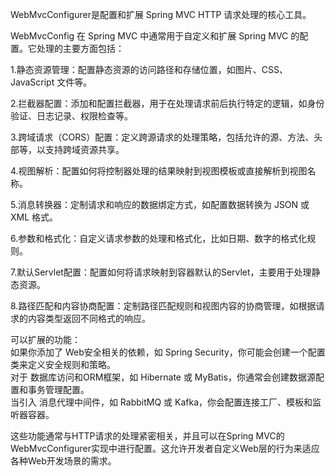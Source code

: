 WebMvcConfigurer是配置和扩展 Spring MVC HTTP 请求处理的核心工具。  

WebMvcConfig 在 Spring MVC 中通常用于自定义和扩展 Spring MVC 的配置。它处理的主要方面包括：       

1.静态资源管理：配置静态资源的访问路径和存储位置，如图片、CSS、JavaScript 文件等。        
       
2.拦截器配置：添加和配置拦截器，用于在处理请求前后执行特定的逻辑，如身份验证、日志记录、权限检查等。      

3.跨域请求（CORS）配置：定义跨源请求的处理策略，包括允许的源、方法、头部等，以支持跨域资源共享。         

4.视图解析：配置如何将控制器处理的结果映射到视图模板或直接解析到视图名称。        

5.消息转换器：定制请求和响应的数据绑定方式，如配置数据转换为 JSON 或 XML 格式。       
      
6.参数和格式化：自定义请求参数的处理和格式化，比如日期、数字的格式化规则。       

7.默认Servlet配置：配置如何将请求映射到容器默认的Servlet，主要用于处理静态资源。         

8.路径匹配和内容协商配置：定制路径匹配规则和视图内容的协商管理，如根据请求的内容类型返回不同格式的响应。        

可以扩展的功能：    
如果你添加了 Web安全相关的依赖，如 Spring Security，你可能会创建一个配置类来定义安全规则和策略。            
对于 数据库访问和ORM框架，如 Hibernate 或 MyBatis，你通常会创建数据源配置和事务管理配置。            
当引入 消息代理中间件，如 RabbitMQ 或 Kafka，你会配置连接工厂、模板和监听器容器。         

这些功能通常与HTTP请求的处理紧密相关，并且可以在Spring MVC的WebMvcConfigurer实现中进行配置。这允许开发者自定义Web层的行为来适应各种Web开发场景的需求。             
